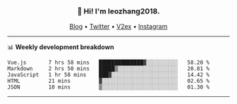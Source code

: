 <h3 align="center">👋 Hi! I'm leozhang2018.</h3>
<p align="center">
  <a href="https://code.leozhang2018.me">Blog</a> •
  <a href="https://twitter.com/leozhang2018">Twitter</a> •
  <a href="https://www.v2ex.com/member/leozhang">V2ex</a> •
  <a href="https://www.instagram.com/leozhanghere">Instagram</a>
</p>

-------

📊 **Weekly development breakdown**
<!--START_SECTION:waka-->
```text
Vue.js       7 hrs 58 mins   ██████████████▓░░░░░░░░░░   58.20 % 
Markdown     2 hrs 50 mins   █████▒░░░░░░░░░░░░░░░░░░░   20.81 % 
JavaScript   1 hr 58 mins    ███▓░░░░░░░░░░░░░░░░░░░░░   14.42 % 
HTML         21 mins         ▓░░░░░░░░░░░░░░░░░░░░░░░░   02.65 % 
JSON         10 mins         ▒░░░░░░░░░░░░░░░░░░░░░░░░   01.30 % 
```
<!--END_SECTION:waka-->
-------
